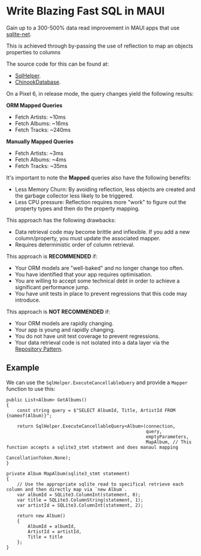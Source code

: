 # Write Blazing Fast SQL in MAUI
Gain up to a 300-500% data read improvement in MAUI apps that use [sqlite-net](https://github.com/praeclarum/sqlite-net).

This is achieved through by-passing the use of reflection to map an objects properties to columns

The source code for this can be found at:

 * [SqlHelper](Helpers/SqlHelper.cs).
 * [ChinookDatabase](ChinookDatabase.cs).

On a Pixel 6, in release mode, the query changes yield the following results:

**ORM Mapped Queries**

 * Fetch Artists: ~10ms
 * Fetch Albums: ~16ms
 * Fetch Tracks: ~240ms

**Manually Mapped Queries**

 * Fetch Artists: ~3ms
 * Fetch Albums: ~4ms
 * Fetch Tracks: ~35ms

It's important to note the **Mapped** queries also have the following benefits:

 * Less Memory Churn: By avoiding reflection, less objects are created and the garbage collector less likely to be triggered.
 * Less CPU pressure: Reflection requires more "work" to figure out the property types and then do the property mapping.

This approach has the following drawbacks:

 * Data retrieval code may become brittle and inflexible. If you add a new column/property, you must update the associated mapper.
 * Requires deterministic order of column retrieval.

This approach is **RECOMMENDED** if:

 * Your ORM models are "well-baked" and no longer change too often.
 * You have identified that your app requires optimisation.
 * You are willing to accept some technical debt in order to achieve a significant performance jump.
 * You have unit tests in place to prevent regressions that this code may introduce.

This approach is **NOT RECOMMENDED** if:

 * Your ORM models are rapidly changing.
 * Your app is young and rapidly changing.
 * You do not have unit test coverage to prevent regressions.
 * Your data retrieval code is not isolated into a data layer via the [Repository Pattern](https://deviq.com/design-patterns/repository-pattern).


## Example

We can use the `SqlHelper.ExecuteCancellableQuery` and provide a `Mapper` function to use this:

```
public List<Album> GetAlbums()
{
    const string query = $"SELECT AlbumId, Title, ArtistId FROM {nameof(Album)}";

    return SqlHelper.ExecuteCancellableQuery<Album>(connection,
                                                    query,
                                                    emptyParameters,
                                                    MapAlbum, // This function accepts a sqlite3_stmt statment and does manaul mapping 
                                                    CancellationToken.None);
}

private Album MapAlbum(sqlite3_stmt statement)
{
    // Use the appropriate sqlite read to specifical retrieve each column and then directly map via `new Album`.
    var albumId = SQLite3.ColumnInt(statement, 0);
    var title = SQLite3.ColumnString(statement, 1);
    var artistId = SQLite3.ColumnInt(statement, 2);

    return new Album()
    {
        AlbumId = albumId,
        ArtistId = artistId,
        Title = title
    };
}
```

